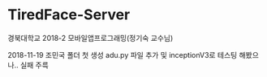 # TiredFace-Server
경북대학교 2018-2 모바일앱프로그래밍(정기숙 교수님) 

2018-11-19 조민국 폴더 첫 생성 adu.py 파일 추가 및 inceptionV3로 테스팅 해봤으나.. 실패 주륵
